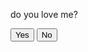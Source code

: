 <html> 
 <head></head> 
 <body> 
  <div class="wrapper"> 
   <div class="container"> 
    <center></center> 
    <p id="question">do you love me?</p> <button class="btn" id="yes">Yes</button> <button class="btn" id="no">No</button> 
   </div> 
  </div> 
  <script>
   const noBtn = document.getElementById('no');
   const yesBtn = document.getElementById('yes');
   const ques = document.getElementById('question');
   noBtn.addEventListener("click", ()=>{
       let rand = Math.floor(Math.random() * (500 - 100) + 1);
       let rand2 = Math.floor(Math.random() * (300 - 100) + 1);
       noBtn.style.transform= "translate("+rand+"px,"+rand2+"px)";
       
   });
   yesBtn.addEventListener("click", ()=>{
       ques.innerHTML = "i love you more, tine"
   })
</script> 
 </body>
</html>
